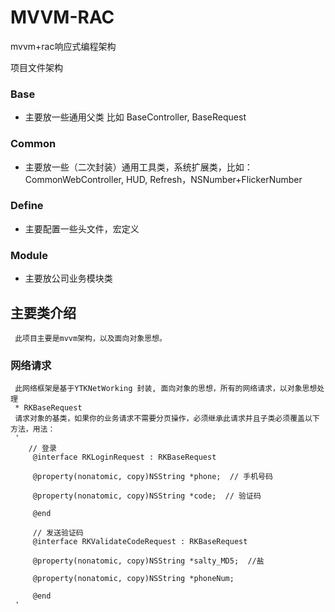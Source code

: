 # MVVM-RAC
mvvm+rac响应式编程架构

项目文件架构

### Base
  * 主要放一些通用父类 比如 BaseController, BaseRequest
### Common
  * 主要放一些（二次封装）通用工具类，系统扩展类，比如：CommonWebController, HUD, Refresh，NSNumber+FlickerNumber
### Define
  * 主要配置一些头文件，宏定义
### Module
  * 主要放公司业务模块类


## 主要类介绍
     此项目主要是mvvm架构，以及面向对象思想。
   ### 网络请求
     此网络框架是基于YTKNetWorking 封装, 面向对象的思想，所有的网络请求，以对象思想处理
     * RKBaseRequest
     请求对象的基类，如果你的业务请求不需要分页操作，必须继承此请求并且子类必须覆盖以下方法，用法：
     '
        // 登录
         @interface RKLoginRequest : RKBaseRequest

         @property(nonatomic, copy)NSString *phone;  // 手机号码

         @property(nonatomic, copy)NSString *code;  // 验证码

         @end

         // 发送验证码
         @interface RKValidateCodeRequest : RKBaseRequest

         @property(nonatomic, copy)NSString *salty_MD5;  //盐

         @property(nonatomic, copy)NSString *phoneNum;  

         @end
     '
     
     
       
